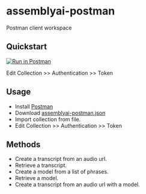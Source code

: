 # assemblyai-postman

Postman client workspace

## Quickstart

[![Run in Postman](https://run.pstmn.io/button.svg)](https://app.getpostman.com/run-collection/44773f0ce4dd9fe3e62d)

Edit Collection >> Authentication >> Token

## Usage

- Install [Postman](https://www.getpostman.com/)
- Download [assemblyai-postman.json](https://raw.githubusercontent.com/AssemblyAI/assemblyai-postman/master/assemblyai-postman.json)
- Import collection from file.
- Edit Collection >> Authentication >> Token

## Methods

- Create a transcript from an audio url.
- Retrieve a transcript.
- Create a model from a list of phrases.
- Retrieve a model.
- Create a transcript from an audio url with a model.
